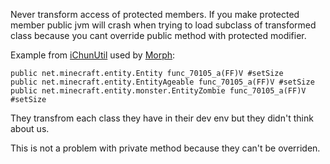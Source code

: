 Never transform access of protected members. If you make protected member public jvm will crash when trying to load subclass of transformed class because you cant override public method with protected modifier.

Example from [iChunUtil](https://github.com/iChun/iChunUtil) used by [Morph](https://github.com/iChun/Morph):
```
public net.minecraft.entity.Entity func_70105_a(FF)V #setSize
public net.minecraft.entity.EntityAgeable func_70105_a(FF)V #setSize
public net.minecraft.entity.monster.EntityZombie func_70105_a(FF)V #setSize
```
They transfrom each class they have in their dev env but they didn't think about us.

This is not a problem with private method because they can't be overriden.
